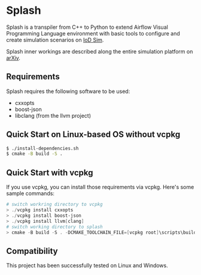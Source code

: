 # Splash

Splash is a transpiler from C++ to Python to extend Airflow Visual Programming Language environment with basic
tools to configure and create simulation scenarios on [IoD Sim](https://github.com/telematics-lab/IoD_Sim).

Splash inner workings are described along the entire simulation platform on [arXiv](https://arxiv.org/abs/2203.13710).

## Requirements
Splash requires the following software to be used:
* cxxopts
* boost-json
* libclang (from the llvm project)

## Quick Start on Linux-based OS without vcpkg
```bash
$ ./install-dependencies.sh
$ cmake -B build -S .
```

## Quick Start with vcpkg
If you use vcpkg, you can install those requirements via vcpkg. Here's some sample commands:
```powershell
# switch workring directory to vcpkg
> ./vcpkg install cxxopts
> ./vcpkg install boost-json
> ./vcpkg install llvm[clang]
# switch working directory to splash
> cmake -B build -S . -DCMAKE_TOOLCHAIN_FILE=[vcpkg root]\scripts\buildsystems\vcpkg.cmake -G "Visual Studio 16 2019" -A x64
```

## Compatibility
This project has been successfully tested on Linux and Windows.
